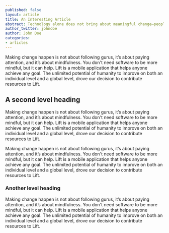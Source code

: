```yaml
---
published: false
layout: article
title: An Interesting Article 
abstract: Technology alone does not bring about meaningful change—people do. Technology can help.
author_twitter: johndoe
author: John Doe
categories:
- articles
---
```


Making change happen is not about following gurus, it’s about paying attention, and it’s about mindfulness. You don't need software to be more mindful, but it can help. Lift is a mobile application that helps anyone achieve any goal. The unlimited potential of humanity to improve on both an individual level and a global level, drove our decision to contribute resources to Lift.

## A second level heading

Making change happen is not about following gurus, it’s about paying attention, and it’s about mindfulness. You don't need software to be more mindful, but it can help. Lift is a mobile application that helps anyone achieve any goal. The unlimited potential of humanity to improve on both an individual level and a global level, drove our decision to contribute resources to Lift.

Making change happen is not about following gurus, it’s about paying attention, and it’s about mindfulness. You don't need software to be more mindful, but it can help. Lift is a mobile application that helps anyone achieve any goal. The unlimited potential of humanity to improve on both an individual level and a global level, drove our decision to contribute resources to Lift.

### Another level heading

Making change happen is not about following gurus, it’s about paying attention, and it’s about mindfulness. You don't need software to be more mindful, but it can help. Lift is a mobile application that helps anyone achieve any goal. The unlimited potential of humanity to improve on both an individual level and a global level, drove our decision to contribute resources to Lift.